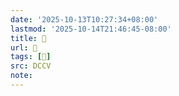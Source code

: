 ```yaml
---
date: '2025-10-13T10:27:34+08:00'
lastmod: '2025-10-14T21:46:45-08:00'
title: 􅏻
url: 􅏻
tags: [𩪎]
src: DCCV
note:
---
```

